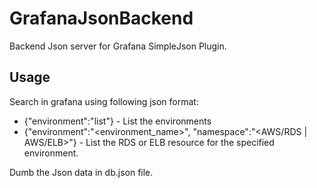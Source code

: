 # GrafanaJsonBackend
Backend Json server for Grafana SimpleJson Plugin.

## Usage

Search in grafana using following json format:

* {"environment":"list"} - List the environments
* {"environment":"<environment_name>", "namespace":"<AWS/RDS | AWS/ELB>"} - List the RDS or ELB resource for the specified environment.

Dumb the Json data in db.json file.